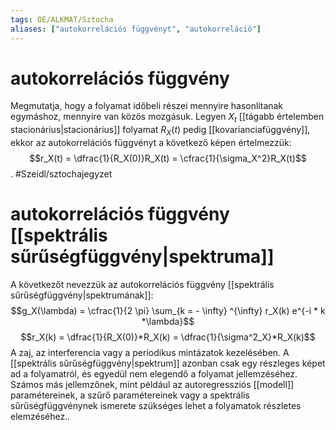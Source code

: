 ```yaml
---
tags: OE/ALKMAT/Sztocha 
aliases: ["autokorrelációs függvényt", "autokorreláció"]
---
```

# autokorrelációs függvény
Megmutatja, hogy a folyamat időbeli részei mennyire hasonlítanak egymáshoz, mennyire van közös mozgásuk.
Legyen $X_t$ [[tágabb értelemben stacionárius|stacionárius]] folyamat $R_X(t)$ pedig [[kovarianciafüggvény]], ekkor az autokorrelációs függvényt a következő képen értelmezzük:
$$r_X(t) = \dfrac{1}{R_X(0)}R_X(t) = \cfrac{1}{\sigma_X^2}R_X(t)$$.
#Szeidl/sztochajegyzet 

# autokorrelációs függvény [[spektrális sűrűségfüggvény|spektruma]]
A következőt nevezzük az autokorrelációs függvény [[spektrális sűrűségfüggvény|spektrumának]]:
$$g_X(\lambda) = \cfrac{1}{2 \pi} \sum_{k = - \infty} ^{\infty} r_X(k) e^{-i * k *\lambda}$$
$$r_X(k) = \dfrac{1}{R_X(0)}*R_X(k) = \dfrac{1}{\sigma^2_X}*R_X(k)$$
A zaj, az interferencia vagy a periodikus mintázatok kezelésében. A [[spektrális sűrűségfüggvény|spektrum]] azonban csak egy részleges képet ad a folyamatról, és egyedül nem elegendő a folyamat jellemzéséhez. Számos más jellemzőnek, mint például az autoregressziós [[modell]] paramétereinek, a szűrő paramétereinek vagy a spektrális sűrűségfüggvénynek ismerete szükséges lehet a folyamatok részletes elemzéséhez..